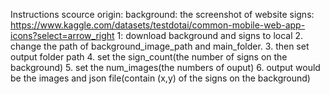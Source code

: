Instructions
scource origin: 
  background: the screenshot of website
  signs: https://www.kaggle.com/datasets/testdotai/common-mobile-web-app-icons?select=arrow_right
1: download background and signs to local
2. change the path of background_image_path and main_folder.
3. then set output folder path
4. set the sign_count(the number of signs on the background)
5. set the num_images(the numbers of ouput)
6. output would be the images and json file(contain (x,y) of the signs on the background)
